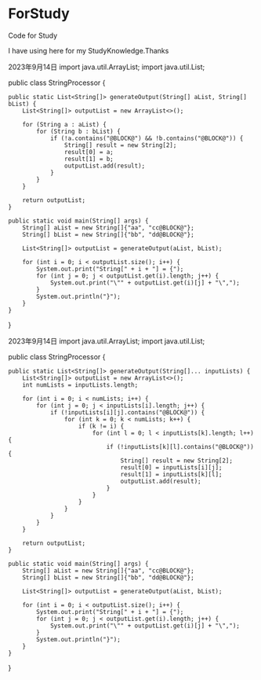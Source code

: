 # ForStudy
Code for Study

I have using here for my StudyKnowledge.Thanks


2023年9月14日
import java.util.ArrayList;
import java.util.List;

public class StringProcessor {

    public static List<String[]> generateOutput(String[] aList, String[] bList) {
        List<String[]> outputList = new ArrayList<>();
        
        for (String a : aList) {
            for (String b : bList) {
                if (!a.contains("@BLOCK@") && !b.contains("@BLOCK@")) {
                    String[] result = new String[2];
                    result[0] = a;
                    result[1] = b;
                    outputList.add(result);
                }
            }
        }

        return outputList;
    }

    public static void main(String[] args) {
        String[] aList = new String[]{"aa", "cc@BLOCK@"};
        String[] bList = new String[]{"bb", "dd@BLOCK@"};

        List<String[]> outputList = generateOutput(aList, bList);

        for (int i = 0; i < outputList.size(); i++) {
            System.out.print("String[" + i + "] = {");
            for (int j = 0; j < outputList.get(i).length; j++) {
                System.out.print("\"" + outputList.get(i)[j] + "\",");
            }
            System.out.println("}");
        }
    }
}


2023年9月14日
import java.util.ArrayList;
import java.util.List;

public class StringProcessor {

    public static List<String[]> generateOutput(String[]... inputLists) {
        List<String[]> outputList = new ArrayList<>();
        int numLists = inputLists.length;

        for (int i = 0; i < numLists; i++) {
            for (int j = 0; j < inputLists[i].length; j++) {
                if (!inputLists[i][j].contains("@BLOCK@")) {
                    for (int k = 0; k < numLists; k++) {
                        if (k != i) {
                            for (int l = 0; l < inputLists[k].length; l++) {
                                if (!inputLists[k][l].contains("@BLOCK@")) {
                                    String[] result = new String[2];
                                    result[0] = inputLists[i][j];
                                    result[1] = inputLists[k][l];
                                    outputList.add(result);
                                }
                            }
                        }
                    }
                }
            }
        }

        return outputList;
    }

    public static void main(String[] args) {
        String[] aList = new String[]{"aa", "cc@BLOCK@"};
        String[] bList = new String[]{"bb", "dd@BLOCK@"};

        List<String[]> outputList = generateOutput(aList, bList);

        for (int i = 0; i < outputList.size(); i++) {
            System.out.print("String[" + i + "] = {");
            for (int j = 0; j < outputList.get(i).length; j++) {
                System.out.print("\"" + outputList.get(i)[j] + "\",");
            }
            System.out.println("}");
        }
    }
}